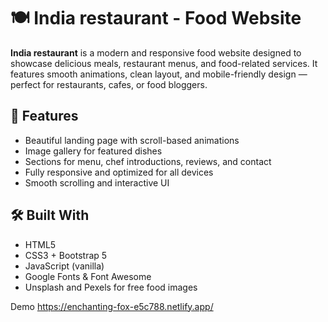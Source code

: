 # 🍽️ India restaurant - Food Website

**India restaurant** is a modern and responsive food website designed to showcase delicious meals, restaurant menus, and food-related services. It features smooth animations, clean layout, and mobile-friendly design — perfect for restaurants, cafes, or food bloggers.

## 🌟 Features

- Beautiful landing page with scroll-based animations
- Image gallery for featured dishes
- Sections for menu, chef introductions, reviews, and contact
- Fully responsive and optimized for all devices
- Smooth scrolling and interactive UI

## 🛠 Built With

- HTML5
- CSS3 + Bootstrap 5
- JavaScript (vanilla)
- Google Fonts & Font Awesome
- Unsplash and Pexels for free food images


Demo
https://enchanting-fox-e5c788.netlify.app/
